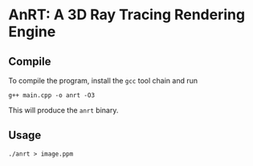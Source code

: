 # AnRT: A 3D Ray Tracing Rendering Engine

## Compile

To compile the program, install the `gcc` tool chain and run

```
g++ main.cpp -o anrt -O3
```

This will produce the `anrt` binary.

## Usage

```
./anrt > image.ppm
```